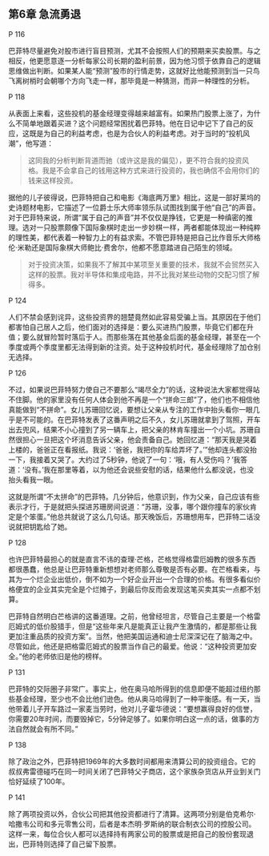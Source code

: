 ## 第6章 急流勇退

P 116

巴菲特尽量避免对股市进行盲目预测，尤其不会按照人们的预期来买卖股票。与之相反，他更愿意逐一分析每家公司长期的盈利前景，因为他习惯于依靠自己的逻辑思维做出判断。如果某人能“预测”股市的行情走势，这就好比他能预测到当一只鸟飞离树梢时会朝哪个方向飞走一样，那毕竟是一种猜测，而非一种理性的分析。

P 118

从表面上来看，这些投机的基金经理变得越来越富有。如果热门股票上涨了，为什么不简单地跟着买进？这个问题经常困扰着巴菲特。他在日记中记下了自己的反应，这既是为自己的利益考虑，也是为合伙人的利益考虑。对于当时的“投机风潮”，他写道：

> 这同我的分析判断背道而驰（或许这是我的偏见），更不符合我的投资风格。我是不会拿自己的钱用这种方式来进行投资的，我也确信不会用你们的钱来这样投资。

据他的儿子彼得说，巴菲特把自己和电影《海底两万里》相比，这是一部好莱坞的史诗题材电影，它描述了一位爵士乐大师率领乐队试图找到属于他“自己”的声音。对于巴菲特来说，所谓“属于自己的声音”并不仅仅是挣钱，它更是一种缜密的推理。选对一只股票颇像下国际象棋时走出一步妙棋一样，两者都能体现出一种纯粹的理性美，都代表着一种智力上的有益求索。不管巴菲特是把自己比作音乐大师格伦·米勒还是国际象棋大师鲍比·费舍尔，他都不愿意踏进自己陌生的领域。

> 对于投资决策，如果我不了解其中某项至关重要的技术，我就不会贸然买入这样的股票。我对半导体和集成电路，并不比我对某些动物的交配习惯了解得多。

P 124

人们不禁会感到诧异，这些投资界的翘楚竟然如此容易受骗上当。其原因在于他们都害怕自己居人之后，他们面对的选择是：要么买进热门股票，毕竟它们都在升值；要么就冒险暂时落后于人。而那些落在其他基金后面的基金经理，甚至在一个季度或两个季度里都无法得到新的注资。处于这种投机时代，基金经理除了加仓别无选择。


P 126

不过，如果说巴菲特努力使自己不要那么“竭尽全力”的话，这种说法大家都觉得站不住脚。他的家里没有任何人体会到他不再是一个“拼命三郎”了，他们也不相信他真能做到“不拼命”。女儿苏珊回忆说，要想让父亲从专注的工作中抬头看你一眼几乎是不可能的。在巴菲特发表了这番声明之后不久，女儿苏珊就拿到了驾照，开车出去兜风，结果不小心撞到了另一辆车上，把父亲的林肯车撞出一个小坑。苏珊自然很担心一旦把这个坏消息告诉父亲，他会责备自己。她回忆道：“那天我是哭着上楼的，爸爸正在看报纸。我说：‘爸爸，我把你的车给弄坏了。’”他却连头都没抬一下，我接着又哭了。大约过了5秒钟，他说了一句：‘哦，有人受伤吗？’我答道：‘没有。’我在那里等着，以为他还会说些安慰的话，结果他什么都没说，也没抬头看我一眼。

这就是所谓“不太拼命”的巴菲特。几分钟后，他意识到，作为父亲，自己应该有些表示才行，于是就把头探进苏珊房间说道：“苏珊，没事，哪个跟你撞车的家伙肯定是个笨蛋。”他总共就说了这么几句话。那天晚饭后，苏珊想用车，巴菲特二话没说就把钥匙给了她。

P 128

也许巴菲特最担心的就是直言不讳的查理·芒格，芒格觉得格雷厄姆教的很多东西都很愚蠢，他总是让巴菲特重新想想对老师那么尊敬是否有必要。在芒格看来，与其为一个烂企业出低价，倒不如为一个好企业开出一个合理的价格。有很多看似价格便宜的企业其实完全是个烂摊子，到最后你反而会发现这笔买卖其实一点都不划算。

巴菲特自然明白芒格讲的这番道理。之前，他曾经坦言，尽管自己主要是一个格雷厄姆式的低价股猎手，但是“这些年来凡是能真正让我产生激情的，都是那些让我更加注重品质的投资方案”。当然，他把美国运通和迪士尼深深记在了脑海之中。尽管如此，他还是把格雷厄姆式的股票当作自己的最爱。他说：“这种投资更加安全。”他的老师依旧是他的榜样。

P 131

巴菲特的交际圈子非常广。事实上，他在奥马哈所得到的信息即便不能超过纽约那些基金经理，至少也不会比他们逊色。他从奥马哈得到了一种平衡感。有一天，当他带着儿子开车路过一家麦当劳时，他对儿子霍华德说：“要想赢得良好的信誉，你需要20年时间，而要毁掉它，5分钟足够了。如果你明白这一点的话，做事的方法自然就会有所不同。”

P 138

除了政治之外，巴菲特把1969年的大多数时间都用来清算公司的投资组合。它的叔叔弗雷德碰巧在同一时间关闭了巴菲特父子商店，这个家族杂货店从开业到关门恰好延续了100年。

P 141

除了两项投资以外，合伙公司把其他投资都进行了清算。这两项分别是伯克希尔·哈撒韦公司和多元零售公司，后者是本杰明·罗斯纳的联合制衣公司的控股公司。这样一来，每位合伙人都可以选择持有两家公司的股票或是把自己的股份套现退出，巴菲特则选择了自己留下股票。
